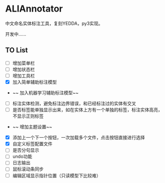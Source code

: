 # ALIAnnotator

中文命名实体标注工具，复刻YEDDA，py3实现。

开发中......

## TO List

- [ ] 增加菜单栏
- [ ] 增加状态栏
- [ ] 增加工具栏
- [X] 加入简单辅助标注模型

- ~~ 加入机器学习辅助标注模型~~

- [ ] 标注实体检测，避免标注边界错误，和已经标注过的实体有交叉
- [ ] 是否标签能单独显示出来，如在实体上方有一个单独的标签，标注实体高亮，不显示正则标签

- ~~ 增加主题设置~~

- [X] 添加上一个下一个按钮，一次加载多个文件，点击按钮直接进行选择
- [X] 自定义标签配置文件
- [ ] 是否分句显示
- [ ] undo功能
- [ ] 日志输出
- [ ] 鼠标滚动条同步
- [ ] 编辑区域显示指针位置（只读模型下比较难）
